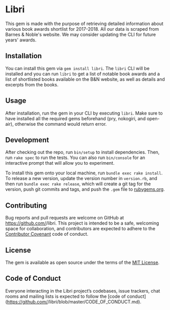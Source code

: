 # Libri

This gem is made with the purpose of retrieving detailed information about various book awards shortlist for 2017-2018. All our data is scraped from Barnes & Noble's website. We may consider updating the CLI for future years' awards.

## Installation

You can install this gem via `gem install libri`. The `libri` CLI will be installed and you can run `libri` to get a list of notable book awards and a list of shortlisted books available on the B&N website, as well as details and excerpts from the books.


## Usage

After installation, run the gem in your CLI by executing `libri`. Make sure to have installed all the required gems beforehand (pry, nokogiri, and open-air), otherwise the command would return error.

## Development

After checking out the repo, run `bin/setup` to install dependencies. Then, run `rake spec` to run the tests. You can also run `bin/console` for an interactive prompt that will allow you to experiment.

To install this gem onto your local machine, run `bundle exec rake install`. To release a new version, update the version number in `version.rb`, and then run `bundle exec rake release`, which will create a git tag for the version, push git commits and tags, and push the `.gem` file to [rubygems.org](https://rubygems.org).

## Contributing

Bug reports and pull requests are welcome on GitHub at https://github.com/<github username>/libri. This project is intended to be a safe, welcoming space for collaboration, and contributors are expected to adhere to the [Contributor Covenant](http://contributor-covenant.org) code of conduct.

## License

The gem is available as open source under the terms of the [MIT License](https://opensource.org/licenses/MIT).

## Code of Conduct

Everyone interacting in the Libri project’s codebases, issue trackers, chat rooms and mailing lists is expected to follow the [code of conduct](https://github.com/<github username>/libri/blob/master/CODE_OF_CONDUCT.md).
